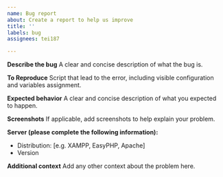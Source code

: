 ```yaml
---
name: Bug report
about: Create a report to help us improve
title: ''
labels: bug
assignees: tei187

---
```


**Describe the bug**
A clear and concise description of what the bug is.

**To Reproduce**
Script that lead to the error, including visible configuration and variables assignment.

**Expected behavior**
A clear and concise description of what you expected to happen.

**Screenshots**
If applicable, add screenshots to help explain your problem.

**Server (please complete the following information):**
 - Distribution: [e.g. XAMPP, EasyPHP, Apache]
 - Version

**Additional context**
Add any other context about the problem here.
